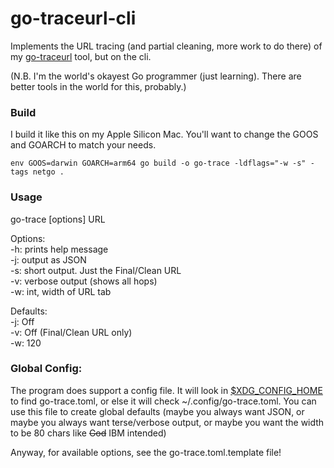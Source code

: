 # go-traceurl-cli

Implements the URL tracing (and partial cleaning, more work to do there) of my [go-traceurl](https://github.com/jdmartin/go-traceurl) tool, but on the cli.


(N.B. I'm the world's okayest Go programmer (just learning). There are better tools in the world for this, probably.)

### Build
I build it like this on my Apple Silicon Mac. You'll want to change the GOOS and GOARCH to match your needs.

`env GOOS=darwin GOARCH=arm64 go build -o go-trace -ldflags="-w -s" -tags netgo .`

### Usage
go-trace [options] URL

Options:<br>
\-h: prints help message<br>
\-j: output as JSON<br>
\-s: short output. Just the Final/Clean URL<br>
\-v: verbose output (shows all hops)<br>
\-w: int, width of URL tab

Defaults:<br>
\-j: Off<br>
\-v: Off (Final/Clean URL only)<br>
\-w: 120

### Global Config:<br>

The program does support a config file. It will look in [$XDG_CONFIG_HOME](https://xdgbasedirectoryspecification.com/) to find go-trace.toml, or else it will check ~/.config/go-trace.toml.  You can use this file to create global defaults (maybe you always want JSON, or maybe you always want terse/verbose output, or maybe you want the width to be 80 chars like ~~God~~ IBM intended)

Anyway, for available options, see the go-trace.toml.template file!
